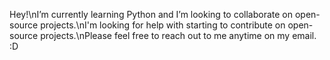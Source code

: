 Hey!\nI’m currently learning Python and I’m looking to collaborate on open-source projects.\nI'm looking for help with starting to contribute on open-source projects.\nPlease feel free to reach out to me anytime on my email. :D
